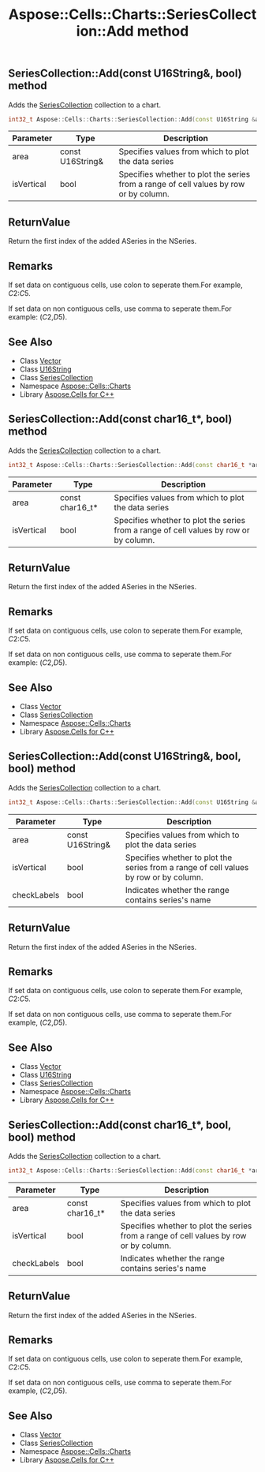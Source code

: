 ﻿---
title: Aspose::Cells::Charts::SeriesCollection::Add method
linktitle: Add
second_title: Aspose.Cells for C++ API Reference
description: 'Aspose::Cells::Charts::SeriesCollection::Add method. Adds the SeriesCollection collection to a chart in C++.'
type: docs
weight: 1600
url: /cpp/aspose.cells.charts/seriescollection/add/
---
## SeriesCollection::Add(const U16String\&, bool) method


Adds the [SeriesCollection](../) collection to a chart.

```cpp
int32_t Aspose::Cells::Charts::SeriesCollection::Add(const U16String &area, bool isVertical)
```


| Parameter | Type | Description |
| --- | --- | --- |
| area | const U16String\& | Specifies values from which to plot the data series |
| isVertical | bool | Specifies whether to plot the series from a range of cell values by row or by column. |

## ReturnValue

Return the first index of the added ASeries in the NSeries.
## Remarks





If set data on contiguous cells, use colon to seperate them.For example, $C$2:$C$5. 

If set data on non contiguous cells, use comma to seperate them.For example: ($C$2,$D$5).
## See Also

* Class [Vector](../../../aspose.cells/vector/)
* Class [U16String](../../../aspose.cells/u16string/)
* Class [SeriesCollection](../)
* Namespace [Aspose::Cells::Charts](../../)
* Library [Aspose.Cells for C++](../../../)
## SeriesCollection::Add(const char16_t*, bool) method


Adds the [SeriesCollection](../) collection to a chart.

```cpp
int32_t Aspose::Cells::Charts::SeriesCollection::Add(const char16_t *area, bool isVertical)
```


| Parameter | Type | Description |
| --- | --- | --- |
| area | const char16_t* | Specifies values from which to plot the data series |
| isVertical | bool | Specifies whether to plot the series from a range of cell values by row or by column. |

## ReturnValue

Return the first index of the added ASeries in the NSeries.
## Remarks





If set data on contiguous cells, use colon to seperate them.For example, $C$2:$C$5. 

If set data on non contiguous cells, use comma to seperate them.For example: ($C$2,$D$5).
## See Also

* Class [Vector](../../../aspose.cells/vector/)
* Class [SeriesCollection](../)
* Namespace [Aspose::Cells::Charts](../../)
* Library [Aspose.Cells for C++](../../../)
## SeriesCollection::Add(const U16String\&, bool, bool) method


Adds the [SeriesCollection](../) collection to a chart.

```cpp
int32_t Aspose::Cells::Charts::SeriesCollection::Add(const U16String &area, bool isVertical, bool checkLabels)
```


| Parameter | Type | Description |
| --- | --- | --- |
| area | const U16String\& | Specifies values from which to plot the data series |
| isVertical | bool | Specifies whether to plot the series from a range of cell values by row or by column. |
| checkLabels | bool | Indicates whether the range contains series's name |

## ReturnValue

Return the first index of the added ASeries in the NSeries.
## Remarks





If set data on contiguous cells, use colon to seperate them.For example, $C$2:$C$5. 

If set data on non contiguous cells, use comma to seperate them.For example, ($C$2,$D$5).
## See Also

* Class [Vector](../../../aspose.cells/vector/)
* Class [U16String](../../../aspose.cells/u16string/)
* Class [SeriesCollection](../)
* Namespace [Aspose::Cells::Charts](../../)
* Library [Aspose.Cells for C++](../../../)
## SeriesCollection::Add(const char16_t*, bool, bool) method


Adds the [SeriesCollection](../) collection to a chart.

```cpp
int32_t Aspose::Cells::Charts::SeriesCollection::Add(const char16_t *area, bool isVertical, bool checkLabels)
```


| Parameter | Type | Description |
| --- | --- | --- |
| area | const char16_t* | Specifies values from which to plot the data series |
| isVertical | bool | Specifies whether to plot the series from a range of cell values by row or by column. |
| checkLabels | bool | Indicates whether the range contains series's name |

## ReturnValue

Return the first index of the added ASeries in the NSeries.
## Remarks





If set data on contiguous cells, use colon to seperate them.For example, $C$2:$C$5. 

If set data on non contiguous cells, use comma to seperate them.For example, ($C$2,$D$5).
## See Also

* Class [Vector](../../../aspose.cells/vector/)
* Class [SeriesCollection](../)
* Namespace [Aspose::Cells::Charts](../../)
* Library [Aspose.Cells for C++](../../../)
